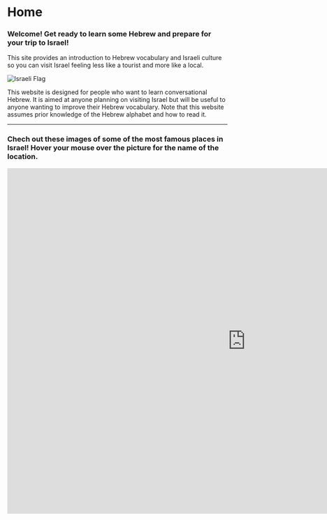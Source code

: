 
<h1>Home</h1>

<h3>
 Welcome! Get ready to learn some Hebrew and prepare for your trip to Israel! 
</h3> 

This site provides an introduction to Hebrew vocabulary and Israeli culture so you can visit Israel feeling less like a tourist and more like a local.

 <img src="https://upload.wikimedia.org/wikipedia/commons/thumb/4/4f/Flag_of_Israel_%283-2%29.svg/720px-Flag_of_Israel_%283-2%29.svg.png" alt="Israeli Flag">

<div style="clear:both;"></div>
 <p> This website is designed for people who want to learn conversational Hebrew. It is aimed at anyone planning on visiting Israel but will be useful to anyone wanting to improve their Hebrew vocabulary. Note that this website assumes prior knowledge of the Hebrew alphabet and how to read it.</p>

<hr>
<h3> Chech out these images of some of the most famous places in Israel! Hover your mouse over the picture for the name of the location.</h3>
<iframe src="https://h5p.org/h5p/embed/679753" width="1090" height="792" frameborder="0" allowfullscreen="allowfullscreen"></iframe><script src="https://h5p.org/sites/all/modules/h5p/library/js/h5p-resizer.js" charset="UTF-8"></script>
